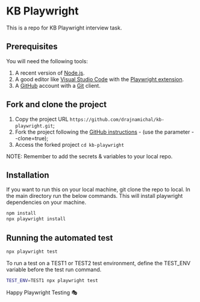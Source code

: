 # KB Playwright 

This is a repo for KB Playwright interview task.


## Prerequisites

You will need the following tools:

1. A recent version of [Node.js](https://nodejs.org/).
2. A good editor like [Visual Studio Code](https://code.visualstudio.com/) with the [Playwright extension](https://playwright.dev/docs/getting-started-vscode).
3. A [GitHub](https://github.com/) account with a [Git](https://git-scm.com/) client.


## Fork and clone the project

1. Copy the project URL `https://github.com/drajnamichal/kb-playwright.git`;
2. Fork the project following the [GitHub instructions](https://docs.github.com/en/get-started/quickstart/fork-a-repo) - (use the parameter --clone=true);
3. Access the forked project `cd kb-playwright`

NOTE: Remember to add the secrets & variables to your local repo.


## Installation

If you want to run this on your local machine, git clone the repo to local. In the main directory run the below commands. This will install playwright dependencies on your machine.

```bash
npm install
npx playwright install
```

## Running the automated test

```bash
npx playwright test
```

To run a test on a TEST1 or TEST2 test environment, define the TEST_ENV variable before the test run command.
```bash
TEST_ENV=TEST1 npx playwright test
```

Happy Playwright Testing 🎭
